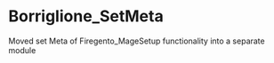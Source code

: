 Borriglione_SetMeta
===================

Moved set Meta of Firegento_MageSetup functionality into a separate module
